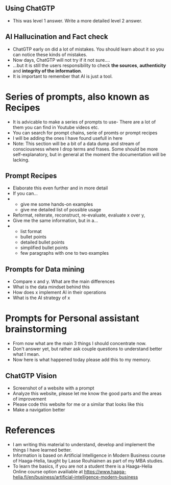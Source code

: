 ## Using ChatGTP
- This was level 1 answer. Write a more detailed level 2 answer.

## AI Hallucination and Fact check
- ChatGTP early on did a lot of mistakes. You should learn about it so you can notice these kinds of mistakes.
- Now days, ChatGTP will not try if it not sure....
- ...but it is still the users responsibility to check **the sources**, **authenticity** and **integrity of the information**.
- It is important to remember that AI is just a tool.

# Series of prompts, also known as Recipes
- It is advicable to make a series of prompts to use- There are a lot of them you can find in Youtube videos etc.
- You can search for prompt chains, serie of promts or prompt recipes
- I will be adding the ones I have found usefull in here
- Note: This section will be a bit of a data dump and stream of consciousness where I drop terms and frases. Some should be more self-explanatory, but in general at the moment the documentation will be lacking.
## Prompt Recipes
- Elaborate this even further and in more detail
- If you can...
- - give me some hands-on examples
  - give me detailed list of possible usage
- Reformat, reiterate, reconstruct, re-evaluate, evaluate x over y,
- Give me the same information, but in a…
- - list format
  - bullet points
  - detailed bullet points
  - simplified bullet points
  - few paragraphs with one to two examples

## Prompts for Data mining 
- Compare x and y. What are the main differences
- What is the data mindset behind this
- How does x implement AI in their operations
- What is the AI strategy of x


# Prompts for Personal assistant brainstorming
- From now what are the main 3 things I should concentrate now.
- Don't answer yet, but rather ask couple questions to understand better what I mean.
- Now here is what happened today please add this to my memory.


## ChatGTP Vision
- Screenshot of a website with a prompt
- Analyze this website, please let me know the good parts and the areas of improvement
- Please code this website for me or a similar that looks like this
- Make a navigation better


# References
- I am writing this material to understand, develop and implement the things I have learned better.
- Information is based on Artificial Intelligence in Modern Business course of Haaga-Helia, taught by Lasse Rouhiainen as part of my MBA studies.
- To learn the basics, if you are not a student there is a Haaga-Helia Online course option availiable at https://www.haaga-helia.fi/en/business/artificial-intelligence-modern-business
